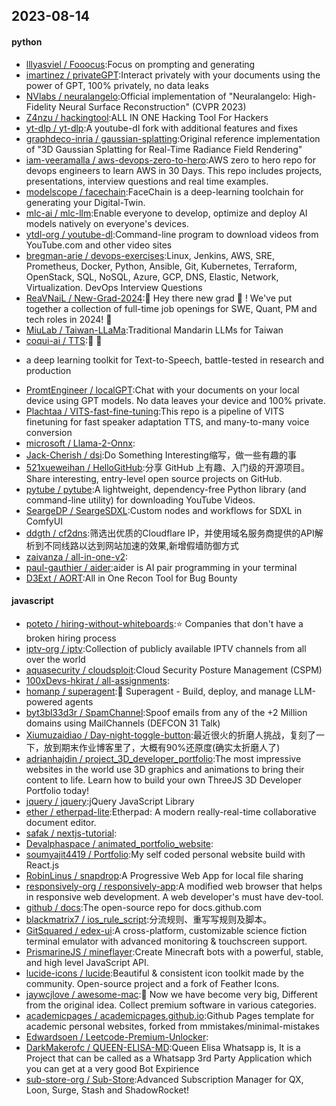 ## 2023-08-14

#### python
* [lllyasviel / Fooocus](https://github.com/lllyasviel/Fooocus):Focus on prompting and generating
* [imartinez / privateGPT](https://github.com/imartinez/privateGPT):Interact privately with your documents using the power of GPT, 100% privately, no data leaks
* [NVlabs / neuralangelo](https://github.com/NVlabs/neuralangelo):Official implementation of "Neuralangelo: High-Fidelity Neural Surface Reconstruction" (CVPR 2023)
* [Z4nzu / hackingtool](https://github.com/Z4nzu/hackingtool):ALL IN ONE Hacking Tool For Hackers
* [yt-dlp / yt-dlp](https://github.com/yt-dlp/yt-dlp):A youtube-dl fork with additional features and fixes
* [graphdeco-inria / gaussian-splatting](https://github.com/graphdeco-inria/gaussian-splatting):Original reference implementation of "3D Gaussian Splatting for Real-Time Radiance Field Rendering"
* [iam-veeramalla / aws-devops-zero-to-hero](https://github.com/iam-veeramalla/aws-devops-zero-to-hero):AWS zero to hero repo for devops engineers to learn AWS in 30 Days. This repo includes projects, presentations, interview questions and real time examples.
* [modelscope / facechain](https://github.com/modelscope/facechain):FaceChain is a deep-learning toolchain for generating your Digital-Twin.
* [mlc-ai / mlc-llm](https://github.com/mlc-ai/mlc-llm):Enable everyone to develop, optimize and deploy AI models natively on everyone's devices.
* [ytdl-org / youtube-dl](https://github.com/ytdl-org/youtube-dl):Command-line program to download videos from YouTube.com and other video sites
* [bregman-arie / devops-exercises](https://github.com/bregman-arie/devops-exercises):Linux, Jenkins, AWS, SRE, Prometheus, Docker, Python, Ansible, Git, Kubernetes, Terraform, OpenStack, SQL, NoSQL, Azure, GCP, DNS, Elastic, Network, Virtualization. DevOps Interview Questions
* [ReaVNaiL / New-Grad-2024](https://github.com/ReaVNaiL/New-Grad-2024):👋
Hey there new grad
🎉
! We've put together a collection of full-time job openings for SWE, Quant, PM and tech roles in 2024!
🚀
* [MiuLab / Taiwan-LLaMa](https://github.com/MiuLab/Taiwan-LLaMa):Traditional Mandarin LLMs for Taiwan
* [coqui-ai / TTS](https://github.com/coqui-ai/TTS):🐸
💬
- a deep learning toolkit for Text-to-Speech, battle-tested in research and production
* [PromtEngineer / localGPT](https://github.com/PromtEngineer/localGPT):Chat with your documents on your local device using GPT models. No data leaves your device and 100% private.
* [Plachtaa / VITS-fast-fine-tuning](https://github.com/Plachtaa/VITS-fast-fine-tuning):This repo is a pipeline of VITS finetuning for fast speaker adaptation TTS, and many-to-many voice conversion
* [microsoft / Llama-2-Onnx](https://github.com/microsoft/Llama-2-Onnx):
* [Jack-Cherish / dsi](https://github.com/Jack-Cherish/dsi):Do Something Interesting缩写，做一些有趣的事
* [521xueweihan / HelloGitHub](https://github.com/521xueweihan/HelloGitHub):分享 GitHub 上有趣、入门级的开源项目。Share interesting, entry-level open source projects on GitHub.
* [pytube / pytube](https://github.com/pytube/pytube):A lightweight, dependency-free Python library (and command-line utility) for downloading YouTube Videos.
* [SeargeDP / SeargeSDXL](https://github.com/SeargeDP/SeargeSDXL):Custom nodes and workflows for SDXL in ComfyUI
* [ddgth / cf2dns](https://github.com/ddgth/cf2dns):筛选出优质的Cloudflare IP，并使用域名服务商提供的API解析到不同线路以达到网站加速的效果,新增假墙防御方式
* [zaivanza / all-in-one-v2](https://github.com/zaivanza/all-in-one-v2):
* [paul-gauthier / aider](https://github.com/paul-gauthier/aider):aider is AI pair programming in your terminal
* [D3Ext / AORT](https://github.com/D3Ext/AORT):All in One Recon Tool for Bug Bounty

#### javascript
* [poteto / hiring-without-whiteboards](https://github.com/poteto/hiring-without-whiteboards):⭐️
Companies that don't have a broken hiring process
* [iptv-org / iptv](https://github.com/iptv-org/iptv):Collection of publicly available IPTV channels from all over the world
* [aquasecurity / cloudsploit](https://github.com/aquasecurity/cloudsploit):Cloud Security Posture Management (CSPM)
* [100xDevs-hkirat / all-assignments](https://github.com/100xDevs-hkirat/all-assignments):
* [homanp / superagent](https://github.com/homanp/superagent):🥷
Superagent - Build, deploy, and manage LLM-powered agents
* [byt3bl33d3r / SpamChannel](https://github.com/byt3bl33d3r/SpamChannel):Spoof emails from any of the +2 Million domains using MailChannels (DEFCON 31 Talk)
* [Xiumuzaidiao / Day-night-toggle-button](https://github.com/Xiumuzaidiao/Day-night-toggle-button):最近很火的折磨人挑战，复刻了一下，放到期末作业博客里了，大概有90%还原度(确实太折磨人了)
* [adrianhajdin / project_3D_developer_portfolio](https://github.com/adrianhajdin/project_3D_developer_portfolio):The most impressive websites in the world use 3D graphics and animations to bring their content to life. Learn how to build your own ThreeJS 3D Developer Portfolio today!
* [jquery / jquery](https://github.com/jquery/jquery):jQuery JavaScript Library
* [ether / etherpad-lite](https://github.com/ether/etherpad-lite):Etherpad: A modern really-real-time collaborative document editor.
* [safak / nextjs-tutorial](https://github.com/safak/nextjs-tutorial):
* [Devalphaspace / animated_portfolio_website](https://github.com/Devalphaspace/animated_portfolio_website):
* [soumyajit4419 / Portfolio](https://github.com/soumyajit4419/Portfolio):My self coded personal website build with React.js
* [RobinLinus / snapdrop](https://github.com/RobinLinus/snapdrop):A Progressive Web App for local file sharing
* [responsively-org / responsively-app](https://github.com/responsively-org/responsively-app):A modified web browser that helps in responsive web development. A web developer's must have dev-tool.
* [github / docs](https://github.com/github/docs):The open-source repo for docs.github.com
* [blackmatrix7 / ios_rule_script](https://github.com/blackmatrix7/ios_rule_script):分流规则、重写写规则及脚本。
* [GitSquared / edex-ui](https://github.com/GitSquared/edex-ui):A cross-platform, customizable science fiction terminal emulator with advanced monitoring & touchscreen support.
* [PrismarineJS / mineflayer](https://github.com/PrismarineJS/mineflayer):Create Minecraft bots with a powerful, stable, and high level JavaScript API.
* [lucide-icons / lucide](https://github.com/lucide-icons/lucide):Beautiful & consistent icon toolkit made by the community. Open-source project and a fork of Feather Icons.
* [jaywcjlove / awesome-mac](https://github.com/jaywcjlove/awesome-mac): Now we have become very big, Different from the original idea. Collect premium software in various categories.
* [academicpages / academicpages.github.io](https://github.com/academicpages/academicpages.github.io):Github Pages template for academic personal websites, forked from mmistakes/minimal-mistakes
* [Edwardsoen / Leetcode-Premium-Unlocker](https://github.com/Edwardsoen/Leetcode-Premium-Unlocker):
* [DarkMakerofc / QUEEN-ELISA-MD](https://github.com/DarkMakerofc/QUEEN-ELISA-MD):Queen Elisa Whatsapp is, It is a Project that can be called as a Whatsapp 3rd Party Application which you can get at a very good Bot Expirience
* [sub-store-org / Sub-Store](https://github.com/sub-store-org/Sub-Store):Advanced Subscription Manager for QX, Loon, Surge, Stash and ShadowRocket!
